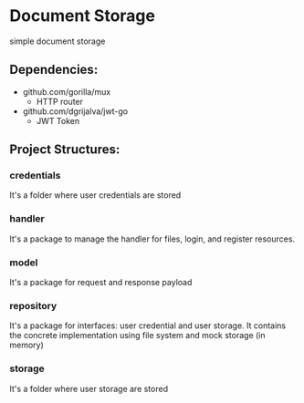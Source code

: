 # Document Storage
simple document storage

## Dependencies:
* github.com/gorilla/mux
    * HTTP router
* github.com/dgrijalva/jwt-go
    * JWT Token 

## Project Structures: 
### credentials
It's a folder where user credentials are stored

### handler
It's a package to manage the handler for files, login, and register resources.

### model
It's a package for request and response payload

### repository
It's a package for interfaces: user credential and user storage. It contains the concrete implementation using file system and mock storage (in memory)

### storage
It's a folder where user storage are stored
